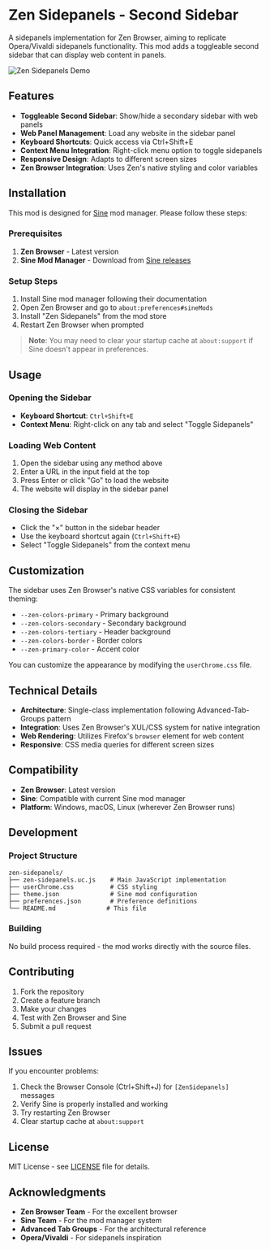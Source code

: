 # Zen Sidepanels - Second Sidebar

A sidepanels implementation for Zen Browser, aiming to replicate Opera/Vivaldi sidepanels functionality. This mod adds a toggleable second sidebar that can display web content in panels.

![Zen Sidepanels Demo](https://via.placeholder.com/800x400/2a2a2a/ffffff?text=Zen+Sidepanels+Demo)

## Features

- **Toggleable Second Sidebar**: Show/hide a secondary sidebar with web panels
- **Web Panel Management**: Load any website in the sidebar panel
- **Keyboard Shortcuts**: Quick access via Ctrl+Shift+E
- **Context Menu Integration**: Right-click menu option to toggle sidepanels
- **Responsive Design**: Adapts to different screen sizes
- **Zen Browser Integration**: Uses Zen's native styling and color variables

## Installation

This mod is designed for [Sine](https://github.com/CosmoCreeper/Sine) mod manager. Please follow these steps:

### Prerequisites

1. **Zen Browser** - Latest version
2. **Sine Mod Manager** - Download from [Sine releases](https://github.com/CosmoCreeper/Sine/releases)

### Setup Steps

1. Install Sine mod manager following their documentation
2. Open Zen Browser and go to `about:preferences#sineMods`
3. Install "Zen Sidepanels" from the mod store
4. Restart Zen Browser when prompted

> **Note**: You may need to clear your startup cache at `about:support` if Sine doesn't appear in preferences.

## Usage

### Opening the Sidebar

- **Keyboard Shortcut**: `Ctrl+Shift+E`
- **Context Menu**: Right-click on any tab and select "Toggle Sidepanels"

### Loading Web Content

1. Open the sidebar using any method above
2. Enter a URL in the input field at the top
3. Press Enter or click "Go" to load the website
4. The website will display in the sidebar panel

### Closing the Sidebar

- Click the "×" button in the sidebar header
- Use the keyboard shortcut again (`Ctrl+Shift+E`)
- Select "Toggle Sidepanels" from the context menu

## Customization

The sidebar uses Zen Browser's native CSS variables for consistent theming:

- `--zen-colors-primary` - Primary background
- `--zen-colors-secondary` - Secondary background  
- `--zen-colors-tertiary` - Header background
- `--zen-colors-border` - Border colors
- `--zen-primary-color` - Accent color

You can customize the appearance by modifying the `userChrome.css` file.

## Technical Details

- **Architecture**: Single-class implementation following Advanced-Tab-Groups pattern
- **Integration**: Uses Zen Browser's XUL/CSS system for native integration  
- **Web Rendering**: Utilizes Firefox's `browser` element for web content
- **Responsive**: CSS media queries for different screen sizes

## Compatibility

- **Zen Browser**: Latest version
- **Sine**: Compatible with current Sine mod manager
- **Platform**: Windows, macOS, Linux (wherever Zen Browser runs)

## Development

### Project Structure

```
zen-sidepanels/
├── zen-sidepanels.uc.js    # Main JavaScript implementation
├── userChrome.css          # CSS styling
├── theme.json              # Sine mod configuration
├── preferences.json        # Preference definitions
└── README.md              # This file
```

### Building

No build process required - the mod works directly with the source files.

## Contributing

1. Fork the repository
2. Create a feature branch
3. Make your changes
4. Test with Zen Browser and Sine
5. Submit a pull request

## Issues

If you encounter problems:

1. Check the Browser Console (Ctrl+Shift+J) for `[ZenSidepanels]` messages
2. Verify Sine is properly installed and working
3. Try restarting Zen Browser
4. Clear startup cache at `about:support`

## License

MIT License - see [LICENSE](LICENSE) file for details.

## Acknowledgments

- **Zen Browser Team** - For the excellent browser
- **Sine Team** - For the mod manager system
- **Advanced Tab Groups** - For the architectural reference
- **Opera/Vivaldi** - For sidepanels inspiration